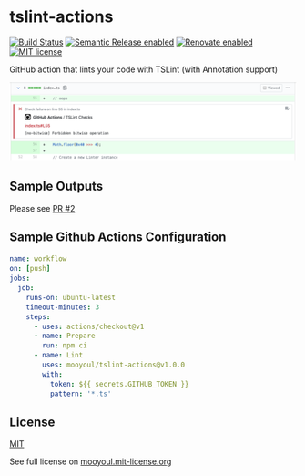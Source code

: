 # tslint-actions

[![Build Status](https://github.com/mooyoul/tslint-actions/workflows/workflow/badge.svg)](https://github.com/mooyoul/tslint-actions/actions)
[![Semantic Release enabled](https://img.shields.io/badge/%20%20%F0%9F%93%A6%F0%9F%9A%80-semantic--release-e10079.svg)](https://github.com/semantic-release/semantic-release)
[![Renovate enabled](https://img.shields.io/badge/renovate-enabled-brightgreen.svg)](https://renovatebot.com/)
[![MIT license](http://img.shields.io/badge/license-MIT-blue.svg)](http://mooyoul.mit-license.org/)

GitHub action that lints your code with TSLint (with Annotation support)

![Example](example.png)


## Sample Outputs

Please see [PR #2](https://github.com/mooyoul/tslint-actions/pull/2/files)

## Sample Github Actions Configuration 

```yaml
name: workflow
on: [push]
jobs:
  job:
    runs-on: ubuntu-latest
    timeout-minutes: 3
    steps:
      - uses: actions/checkout@v1
      - name: Prepare
        run: npm ci
      - name: Lint
        uses: mooyoul/tslint-actions@v1.0.0
        with:
          token: ${{ secrets.GITHUB_TOKEN }}
          pattern: '*.ts'
```

## License
[MIT](LICENSE)

See full license on [mooyoul.mit-license.org](http://mooyoul.mit-license.org/)
